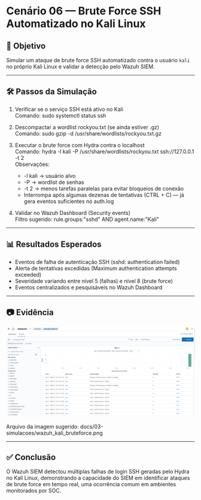# Cenário 06 — Brute Force SSH Automatizado no Kali Linux

## 🎯 Objetivo
Simular um ataque de brute force SSH automatizado contra o usuário `kali` no próprio Kali Linux e validar a detecção pelo Wazuh SIEM.

---

## 🛠️ Passos da Simulação

1) Verificar se o serviço SSH está ativo no Kali  
   Comando: sudo systemctl status ssh

2) Descompactar a wordlist rockyou.txt (se ainda estiver .gz)  
   Comando: sudo gzip -d /usr/share/wordlists/rockyou.txt.gz

3) Executar o brute force com Hydra contra o localhost  
   Comando: hydra -l kali -P /usr/share/wordlists/rockyou.txt ssh://127.0.0.1 -t 2  
   Observações:  
   - -l kali → usuário alvo  
   - -P → wordlist de senhas  
   - -t 2 → menos tarefas paralelas para evitar bloqueios de conexão  
   - Interrompa após algumas dezenas de tentativas (CTRL + C) — já gera eventos suficientes no auth.log

4) Validar no Wazuh Dashboard (Security events)  
   Filtro sugerido: rule.groups:"sshd" AND agent.name:"Kali"

---

## 📊 Resultados Esperados
- Eventos de falha de autenticação SSH (sshd: authentication failed)  
- Alerta de tentativas excedidas (Maximum authentication attempts exceeded)  
- Severidade variando entre nível 5 (falhas) e nível 8 (brute force)  
- Eventos centralizados e pesquisáveis no Wazuh Dashboard

---

## 📷 Evidência
![Brute Force SSH detectado no Kali](./wazuh_kali_bruteforce.png)

Arquivo da imagem sugerido: docs/03-simulacoes/wazuh_kali_bruteforce.png

---

## ✅ Conclusão
O Wazuh SIEM detectou múltiplas falhas de login SSH geradas pelo Hydra no Kali Linux, demonstrando a capacidade do SIEM em identificar ataques de brute force em tempo real, uma ocorrência comum em ambientes monitorados por SOC.
